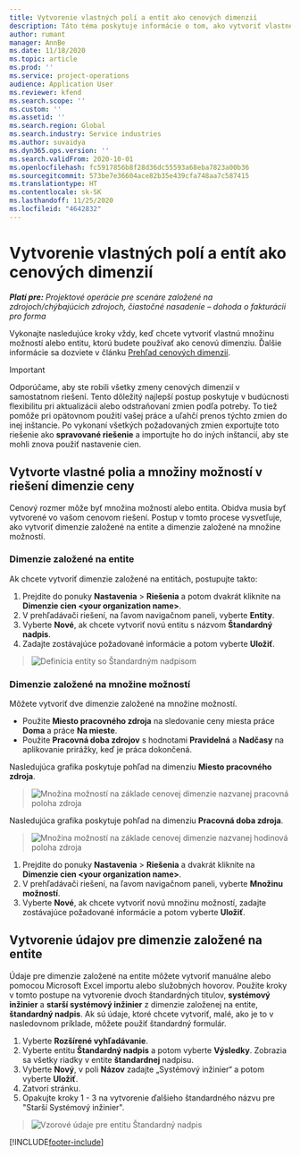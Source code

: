 ```yaml
---
title: Vytvorenie vlastných polí a entít ako cenových dimenzií
description: Táto téma poskytuje informácie o tom, ako vytvoriť vlastné množiny možností alebo entity.
author: rumant
manager: AnnBe
ms.date: 11/18/2020
ms.topic: article
ms.prod: ''
ms.service: project-operations
audience: Application User
ms.reviewer: kfend
ms.search.scope: ''
ms.custom: ''
ms.assetid: ''
ms.search.region: Global
ms.search.industry: Service industries
ms.author: suvaidya
ms.dyn365.ops.version: ''
ms.search.validFrom: 2020-10-01
ms.openlocfilehash: fc5917856b8f28d36dc55593a68eba7823a00b36
ms.sourcegitcommit: 573be7e36604ace82b35e439cfa748aa7c587415
ms.translationtype: HT
ms.contentlocale: sk-SK
ms.lasthandoff: 11/25/2020
ms.locfileid: "4642832"
---
```

# <a name="create-custom-fields-and-entities-as-pricing-dimensions"></a>Vytvorenie vlastných polí a entít ako cenových dimenzií

_**Platí pre:** Projektové operácie pre scenáre založené na zdrojoch/chýbajúcich zdrojoch, čiastočné nasadenie – dohoda o fakturácii pro forma_

Vykonajte nasledujúce kroky vždy, keď chcete vytvoriť vlastnú množinu možností alebo entitu, ktorú budete používať ako cenovú dimenziu. Ďalšie informácie sa dozviete v článku [Prehľad cenových dimenzií](pricing-dimensions-overview.md).  

> [!IMPORTANT]
> Odporúčame, aby ste robili všetky zmeny cenových dimenzií v samostatnom riešení. Tento dôležitý najlepší postup poskytuje v budúcnosti flexibilitu pri aktualizácii alebo odstraňovaní zmien podľa potreby. To tiež pomôže pri opätovnom použití vašej práce a uľahčí prenos týchto zmien do inej inštancie. Po vykonaní všetkých požadovaných zmien exportujte toto riešenie ako **spravované riešenie** a importujte ho do iných inštancií, aby ste mohli znova použiť nastavenie cien.

  
## <a name="create-custom-fields-and-option-sets-in-the-pricing-dimension-solution"></a>Vytvorte vlastné polia a množiny možností v riešení dimenzie ceny

Cenový rozmer môže byť množina možností alebo entita. Obidva musia byť vytvorené vo vašom cenovom riešení. Postup v tomto procese vysvetľuje, ako vytvoriť dimenzie založené na entite a dimenzie založené na množine možností.

### <a name="entity-based-dimensions"></a>Dimenzie založené na entite
Ak chcete vytvoriť dimenzie založené na entitách, postupujte takto:

1. Prejdite do ponuky **Nastavenia** > **Riešenia** a potom dvakrát kliknite na **Dimenzie cien \<your organization name>**.
2. V prehľadávači riešení, na ľavom navigačnom paneli, vyberte **Entity**.
3. Vyberte **Nové**, ak chcete vytvoriť novú entitu s názvom **Štandardný nadpis**. 
4. Zadajte zostávajúce požadované informácie a potom vyberte **Uložiť**.

> ![Definícia entity so Štandardným nadpisom](media/Standard-Title-entity-definition.png)

### <a name="option-set-based-dimensions"></a>Dimenzie založené na množine možností 
Môžete vytvoriť dve dimenzie založené na množine možností. 

- Použite **Miesto pracovného zdroja** na sledovanie ceny miesta práce **Doma** a práce **Na mieste**. 
- Použite **Pracovná doba zdrojov** s hodnotami **Pravidelná** a **Nadčasy** na aplikovanie prirážky, keď je práca dokončená.

Nasledujúca grafika poskytuje pohľad na dimenziu **Miesto pracovného zdroja**. 

> ![Množina možností na základe cenovej dimenzie nazvanej pracovná poloha zdroja](media/Option-set-PD-called-Resource-Work-Location.png)

Nasledujúca grafika poskytuje pohľad na dimenziu **Pracovná doba zdroja**. 

> ![Množina možností na základe cenovej dimenzie nazvanej hodinová poloha zdroja](media/Option-set-PD-called-Resource-Work-Hours.png)

1. Prejdite do ponuky **Nastavenia** > **Riešenia** a dvakrát kliknite na **Dimenzie cien \<your organization name>**. 
2. V prehľadávači riešení, na ľavom navigačnom paneli, vyberte **Množinu možností**. 
3. Vyberte **Nové**, ak chcete vytvoriť novú množinu možností, zadajte zostávajúce požadované informácie a potom vyberte **Uložiť**.

## <a name="create-data-for-entity-based-dimensions"></a>Vytvorenie údajov pre dimenzie založené na entite

Údaje pre dimenzie založené na entite môžete vytvoriť manuálne alebo pomocou Microsoft Excel importu alebo služobných hovorov. Použite kroky v tomto postupe na vytvorenie dvoch štandardných titulov, **systémový inžinier** a **starší systémový inžinier** z dimenzie založenej na entite, **štandardný nadpis**. Ak sú údaje, ktoré chcete vytvoriť, malé, ako je to v nasledovnom príklade, môžete použiť štandardný formulár.

1. Vyberte **Rozšírené vyhľadávanie**.
2. Vyberte entitu **Štandardný nadpis** a potom vyberte **Výsledky**. Zobrazia sa všetky riadky v entite **štandardnej** nadpisu.
3. Vyberte **Nový**, v poli **Názov** zadajte „Systémový inžinier“ a potom vyberte **Uložiť**.
4. Zatvorí stránku. 
5. Opakujte kroky 1 - 3 na vytvorenie ďalšieho štandardného názvu pre "Starší Systémový inžinier".

> ![Vzorové údaje pre entitu Štandardný nadpis](media/ST-data.png)


[!INCLUDE[footer-include](../includes/footer-banner.md)]